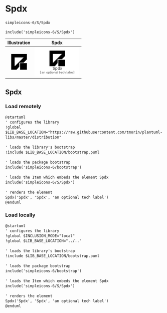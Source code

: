 # Spdx


```text
simpleicons-6/S/Spdx
```

```text
include('simpleicons-6/S/Spdx')
```



| Illustration | Spdx |
| :---: | :---: |
| ![illustration for Illustration](../../simpleicons-6/S/Spdx.png) | ![illustration for Spdx](../../simpleicons-6/S/Spdx.Local.png) |




## Spdx

### Load remotely
```plantuml
@startuml
' configures the library
!global $LIB_BASE_LOCATION="https://raw.githubusercontent.com/tmorin/plantuml-libs/master/distribution"

' loads the library's bootstrap
!include $LIB_BASE_LOCATION/bootstrap.puml

' loads the package bootstrap
include('simpleicons-6/bootstrap')

' loads the Item which embeds the element Spdx
include('simpleicons-6/S/Spdx')

' renders the element
Spdx('Spdx', 'Spdx', 'an optional tech label')
@enduml
```

### Load locally
```plantuml
@startuml
' configures the library
!global $INCLUSION_MODE="local"
!global $LIB_BASE_LOCATION="../.."

' loads the library's bootstrap
!include $LIB_BASE_LOCATION/bootstrap.puml

' loads the package bootstrap
include('simpleicons-6/bootstrap')

' loads the Item which embeds the element Spdx
include('simpleicons-6/S/Spdx')

' renders the element
Spdx('Spdx', 'Spdx', 'an optional tech label')
@enduml
```

